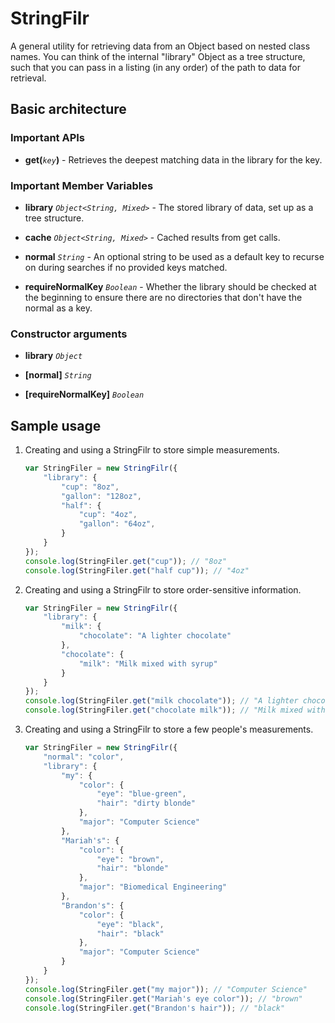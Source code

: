 # StringFilr

A general utility for retrieving data from an Object based on nested class
names. You can think of the internal "library" Object as a tree structure,
such that you can pass in a listing (in any order) of the path to data for 
retrieval.


## Basic architecture

### Important APIs

* **get(***`key`***)** - Retrieves the deepest matching data in the library for
the key. 

### Important Member Variables

* **library** *`Object<String, Mixed>`* - The stored library of data, set up 
as a tree structure.

* **cache** *`Object<String, Mixed>`* - Cached results from get calls.

* **normal** *`String`* - An optional string to be used as a default key to 
recurse on during searches if no provided keys matched.

* **requireNormalKey** *`Boolean`* - Whether the library should be checked at
the beginning to ensure there are no directories that don't have the normal
as a key.

### Constructor arguments

* **library** *`Object`*

* **[normal]** *`String`*

* **[requireNormalKey]** *`Boolean`*


## Sample usage

1. Creating and using a StringFilr to store simple measurements.

    ```javascript
    var StringFiler = new StringFilr({
        "library": {
            "cup": "8oz",
            "gallon": "128oz",
            "half": {
                "cup": "4oz",
                "gallon": "64oz",
            }
        }
    });
    console.log(StringFiler.get("cup")); // "8oz"
    console.log(StringFiler.get("half cup")); // "4oz"
    ```

2. Creating and using a StringFilr to store order-sensitive information.

    ```javascript
    var StringFiler = new StringFilr({
        "library": {
            "milk": {
                "chocolate": "A lighter chocolate"
            },
            "chocolate": {
                "milk": "Milk mixed with syrup" 
            }
        }
    });
    console.log(StringFiler.get("milk chocolate")); // "A lighter chocolate"
    console.log(StringFiler.get("chocolate milk")); // "Milk mixed with syrup"
    ```

3. Creating and using a StringFilr to store a few people's measurements.

    ```javascript
    var StringFiler = new StringFilr({
        "normal": "color",
        "library": {
            "my": {
                "color": {
                    "eye": "blue-green",
                    "hair": "dirty blonde"
                },
                "major": "Computer Science"
            },
            "Mariah's": {
                "color": {
                    "eye": "brown",
                    "hair": "blonde"
                },
                "major": "Biomedical Engineering"
            },
            "Brandon's": {
                "color": {
                    "eye": "black",
                    "hair": "black"
                },
                "major": "Computer Science"
            }
        }
    });
    console.log(StringFiler.get("my major")); // "Computer Science"
    console.log(StringFiler.get("Mariah's eye color")); // "brown"
    console.log(StringFiler.get("Brandon's hair")); // "black"
    ```